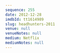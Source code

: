 ```yaml
---
sequence: 255
date: 2012-12-28
imdbId: tt1614989
slug: headhunters-2011
venue: null
venueNotes: null
medium: Netflix
mediumNotes: null
---
```

